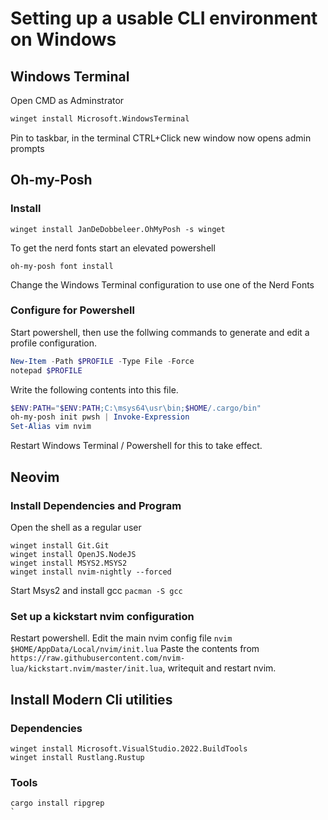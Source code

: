 # Setting up a usable CLI environment on Windows 

## Windows Terminal
Open CMD as Adminstrator
``` cmd
winget install Microsoft.WindowsTerminal

```

Pin to taskbar, in the terminal CTRL+Click new window now opens admin prompts

## Oh-my-Posh

### Install
```
winget install JanDeDobbeleer.OhMyPosh -s winget
```
To get the nerd fonts start an elevated powershell
```
oh-my-posh font install
```
Change the Windows Terminal configuration to use one of the Nerd Fonts

### Configure for Powershell

Start powershell, then use the follwing commands to generate and edit a profile configuration.
``` ps1
New-Item -Path $PROFILE -Type File -Force
notepad $PROFILE
```

Write the following contents into this file.
``` ps1
$ENV:PATH="$ENV:PATH;C:\msys64\usr\bin;$HOME/.cargo/bin"
oh-my-posh init pwsh | Invoke-Expression
Set-Alias vim nvim
```
Restart Windows Terminal / Powershell for this to take effect.

## Neovim

### Install Dependencies and Program
Open the shell as a regular user
```
winget install Git.Git
winget install OpenJS.NodeJS
winget install MSYS2.MSYS2
winget install nvim-nightly --forced
```

Start Msys2 and install gcc
`pacman -S gcc`


### Set up a kickstart nvim configuration
Restart powershell.
Edit the main nvim config file `nvim $HOME/AppData/Local/nvim/init.lua`
Paste the contents from `https://raw.githubusercontent.com/nvim-lua/kickstart.nvim/master/init.lua`, writequit and restart nvim.

## Install Modern Cli utilities

### Dependencies
``` 
winget install Microsoft.VisualStudio.2022.BuildTools
winget install Rustlang.Rustup
```

### Tools
```
cargo install ripgrep
`
